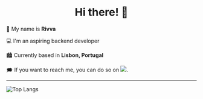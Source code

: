 <h1 style='text-align: center'>Hi there! 👋</h1>

<p>🌱 My name is <strong>Rivva</strong></p>
<p>💻 I'm an aspiring backend developer</p>
<p>🏙 Currently based in <strong>Lisbon, Portugal</strong></p>
<p>🗯️ If you want to reach me, you can do so on <a href='https://twitter.com/rivva_a'><img src='https://i.imgur.com/wWzX9uB.png'></a>.</p>

<hr>

![Top Langs](https://github-readme-stats.vercel.app/api/top-langs/?username=rivvarivvs)
